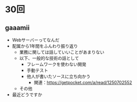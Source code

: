 # 30回

## gaaamii
- Webサーバーってなんだ
- 配属から1年間をふんわり振り返り
  - 業務に関しては話していいことがあまりない
  - 以下、一般的な技術の話として
    - フレームワークを使わない開発
    - 手動テスト
    - 他人が書いたソースに立ち向かう
      - 関連：https://getpocket.com/a/read/1250702552
  - その他
- 最近どうですか
